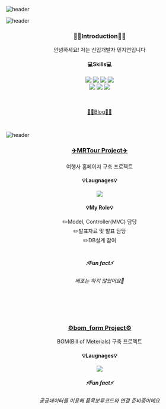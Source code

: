 ![header](https://capsule-render.vercel.app/api?type=waving&color=0:A2F6FF,100:0054FF&height=239&section=header&text=Hello!%20I'm%20Min-nee&fontSize=80&fontColor=FFFFFF&animation=fadeIn&fontAlign=50)

<!--About ME-->

![header](https://capsule-render.vercel.app/api?type=transparent&height=150&section=header&text=About%20ME&fontSize=50&fontColor=DB9CFF)

<div align = center>
  <h3>🙋‍♀️Introduction🙋‍♀️</h3>
  <span>
    안녕하세요! 저는 신입개발자 민지연입니다
  </span>
  <br>
  <h4>💻Skills💻</h4>
  <img src="https://img.shields.io/badge/Java-993800?style=flat&logo=Java&logoColor=white"/>
  <img src="https://img.shields.io/badge/Html5-E34F26?style=flat&logo=Html5&logoColor=white"/>
  <img src="https://img.shields.io/badge/CSS-1572B6?style=flat&logo=CSS3&logoColor=white"/>
  <img src="https://img.shields.io/badge/JavaScript-F7DF1E?style=flat&logo=JavaScript&logoColor=white"/>
  <br>
  <img src="https://img.shields.io/badge/JQuery-0769AD?style=flat&logo=JQuery&logoColor=white"/>
  <img src="https://img.shields.io/badge/OracleDB-F80000?style=flat&logo=Oracle&logoColor=white"/>
  <img src="https://img.shields.io/badge/SpringFramework-6DB33F?style=flat&logo=Spring&logoColor=white"/>

  <br><br>
  <a href = "https://hellominz.tistory.com/">
  👩‍💻Blog👩‍💻</a>
  
</div>

<br>
<!--About Project-->

![header](https://capsule-render.vercel.app/api?type=transparent&height=150&section=header&text=About%20Project&fontSize=50&fontColor=2478FF)

<div align = center>
  <h3><a href = "https://github.com/Min-nee/MRTour">✈️MRTour Project✈️</a></h3>
  <span>
    여행사 홈페이지 구축 프로젝트
  </span>
  
  <br>
  <h4>💡Laugnages💡</h4>
      <a href="https://github.com/Min-nee/MRTour">
        <img align="center" src="https://github-readme-stats.vercel.app/api/top-langs/?username=Min-nee&layout=compact&repo=MRTour" />
      </a>
  
  <br>
  
  <h4>💡My Role💡</h4>
      ✏️Model, Controller(MVC) 담당 <br> 
      ✏️발표자료 및 발표 담당 <br>
      ✏️DB설계 참여 <br>

<br>
  
  <h5>⚡Fun fact⚡</h5>
  <h6>배포는 하지 않았어요👻</h6>
</div>

<br><br><br>

<div align = center>
  <h3><a href = "https://github.com/Min-nee/bom_form">⚙️bom_form Project⚙️</a></h3>
  <span>
    BOM(Bill of Meterials) 구축 프로젝트
  </span>
  <br>
  <h4>💡Laugnages💡</h4>
      <a href="https://github.com/Min-nee/bom_form">
        <img align="center" src="https://github-readme-stats.vercel.app/api/top-langs/?username=Min-nee&layout=compact&repo=bom_form" />
      </a>
  <h5>⚡Fun fact⚡</h5>
  <h6>공공데이터를 이용해 품목분류코드와 연결 준비중이에요</h6>
</div>

